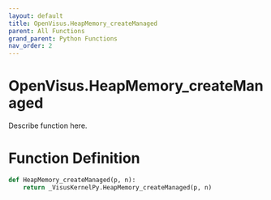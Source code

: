 ```yaml
---
layout: default
title: OpenVisus.HeapMemory_createManaged
parent: All Functions
grand_parent: Python Functions
nav_order: 2
---
```


# OpenVisus.HeapMemory_createManaged

Describe function here.

# Function Definition

```python
def HeapMemory_createManaged(p, n):
    return _VisusKernelPy.HeapMemory_createManaged(p, n)
```